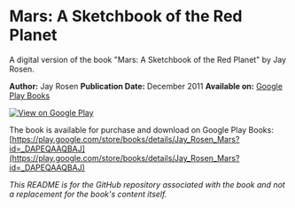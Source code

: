 # Mars: A Sketchbook of the Red Planet

A digital version of the book "Mars: A Sketchbook of the Red Planet" by Jay Rosen.

**Author:** Jay Rosen
**Publication Date:** December 2011
**Available on:** [Google Play Books](https://play.google.com/store/books/details/Jay_Rosen_Mars?id=_DAPEQAAQBAJ)

[![View on Google Play](https://play.google.com/intl/en_us/badges/static/images/badges/en_badge_web_generic.png)](https://play.google.com/store/books/details/Jay_Rosen_Mars?id=_DAPEQAAQBAJ)


The book is available for purchase and download on Google Play Books:
[https://play.google.com/store/books/details/Jay_Rosen_Mars?id=_DAPEQAAQBAJ](https://play.google.com/store/books/details/Jay_Rosen_Mars?id=_DAPEQAAQBAJ)


*This README is for the GitHub repository associated with the book and not a replacement for the book's content itself.*
